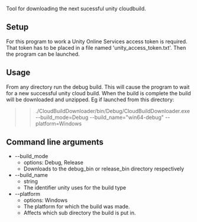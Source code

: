 Tool for downloading the next sucessful unity cloudbuild.

## Setup
For this program to work a Unity Online Services access token is required.
That token has to be placed in a file named 'unity_access_token.txt'.
Then the program can be launched.

## Usage
From any directory run the debug build.
This will cause the program to wait for a new successful unity cloud build.
When the build is complete the build will be downloaded and unzipped. 
Eg if launched from this directory:
>> ./CloudBuildDownloader/bin/Debug/CloudBuildDownloader.exe --build_mode=Debug --build_name="win64-debug" --platform=Windows

## Command line arguments

* --build_mode
	* options: Debug, Release
	* Downloads to the debug_bin or release_bin directory respectively
* --build_name
	* string
	* The identifier unity uses for the build type
* --platform
	* options: Windows
	* The platform for which the build was made.
	* Affects which sub directory the build is put in.